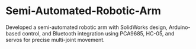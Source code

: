 # Semi-Automated-Robotic-Arm
Developed a semi-automated robotic arm with SolidWorks design, Arduino-based control, and Bluetooth integration using PCA9685, HC-05, and servos for precise multi-joint movement.
